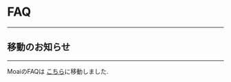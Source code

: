 # FAQ
-----------------------------------

## <a name="index"></a>移動のお知らせ
-----------------------------------

  MoaiのFAQは <a href="https://mr-moai-2016.github.io/moai2.0/FAQ.html">こちら</a>に移動しました.

